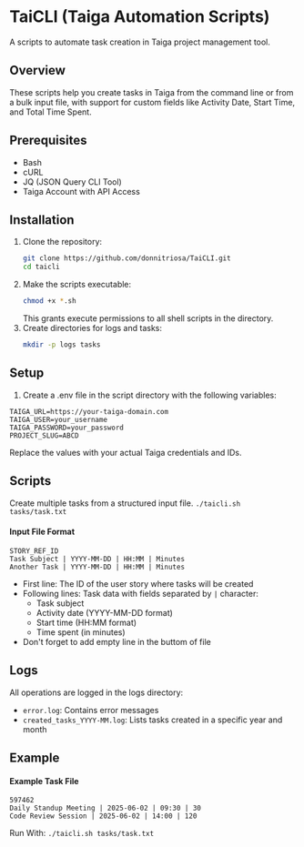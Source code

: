 # TaiCLI (Taiga Automation Scripts)
A scripts to automate task creation in Taiga project management tool.

## Overview
These scripts help you create tasks in Taiga from the command line or from a bulk input file, with support for custom fields like Activity Date, Start Time, and Total Time Spent.

## Prerequisites
- Bash
- cURL
- JQ (JSON Query CLI Tool)
- Taiga Account with API Access

## Installation
1. Clone the repository:
   ```bash
   git clone https://github.com/donnitriosa/TaiCLI.git
   cd taicli
   ```
2. Make the scripts executable:
   ```bash
   chmod +x *.sh
   ```
   This grants execute permissions to all shell scripts in the directory.
3. Create directories for logs and tasks:
   ```bash
   mkdir -p logs tasks
   ```

## Setup
1.  Create a .env file in the script directory with the following variables:
```
TAIGA_URL=https://your-taiga-domain.com
TAIGA_USER=your_username
TAIGA_PASSWORD=your_password
PROJECT_SLUG=ABCD
```
Replace the values with your actual Taiga credentials and IDs.

## Scripts
Create multiple tasks from a structured input file.
`./taicli.sh tasks/task.txt`

#### Input File Format
```
STORY_REF_ID
Task Subject | YYYY-MM-DD | HH:MM | Minutes
Another Task | YYYY-MM-DD | HH:MM | Minutes

```
- First line: The ID of the user story where tasks will be created
- Following lines: Task data with fields separated by  `|`  character:
  - Task subject
  - Activity date (YYYY-MM-DD format)
  - Start time (HH:MM format)
  - Time spent (in minutes)
- Don't forget to add empty line in the buttom of file

## Logs
All operations are logged in the  logs  directory:
- `error.log`: Contains error messages
- `created_tasks_YYYY-MM.log`: Lists tasks created in a specific year and month

## Example   
#### Example Task File
```
597462
Daily Standup Meeting | 2025-06-02 | 09:30 | 30
Code Review Session | 2025-06-02 | 14:00 | 120

```
Run With:
`./taicli.sh tasks/task.txt`